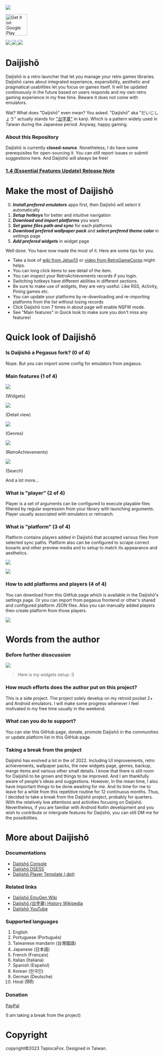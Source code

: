 ![](/imgs/cover_new.png)

<a href='https://play.google.com/store/apps/details?id=com.magneticchen.daijishou'><img alt='Get it on Google Play' src='https://cdn.rawgit.com/steverichey/google-play-badge-svg/master/img/en_get.svg' height='70px'/></a>


<a href="https://discord.gg/XnbXNQM" target="_blank">
    <img src="https://img.shields.io/discord/965270127312535592?label=&logo=discord&logoColor=ffffff&color=5865F2&labelColor=404EED">
</a>
<!-- <a href="https://www.youtube.com/channel/UCLdTuA-K8bw4zLczwWwxEaA" target="_blank">
    <img src="https://img.shields.io/static/v1?label=&message=subscribe&style=flat&logo=youtube&logoColor=ffffff&color=FF0000&labelColor=cc0000">
</a> -->
<!-- <a href="https://github.com/magneticchen/Daijishou/releases" target="_blank">
    <img src="https://img.shields.io/github/v/release/magneticchen/Daijishou?logo=android">
</a> -->
<a href="https://github.com/magneticchen/Daijishou/actions/workflows/update_indices.yml" target="_blank">
    <img src="https://github.com/magneticchen/Daijishou/actions/workflows/update_indices.yml/badge.svg">
</a>
<a href="" target="_blank">
    <img src="https://img.shields.io/github/stars/magneticchen/Daijishou?style=flat">
</a>

# Daijishō
Daijishō is a retro launcher that let you manage your retro games libraries. Daijishō cares about integrated experience, expansibility, aesthetic and pragmatical usabilities let you focus on games itself. It will be updated continuously in the future based on users responds and my own retro gaming experience in my free time. Beware it does not come with emulators.

Wat? What does "Daijishō" even mean? You asked. "Daijishō" aka "だいじしょう" actually stands for ["台字章"](https://zh.wikipedia.org/wiki/%E8%87%BA%E7%81%A3%E7%B8%BD%E7%9D%A3%E5%BA%9C%E6%96%87%E5%AE%98%E6%9C%8D%E8%A3%9D) in kanji. Which is a pattern widely used in Taiwan during the Japanese period. Anyway, happy gaming.

### About this Repository
Daijishō is currently **closed-source**. Nonetheless, I do have some prerequisites for open-sourcing it. You can still report issues or submit suggestions here. And Daijishō will always be free!

 ### [1.4 (Essential Features Update) Release Note](/release-notes/1_4_release_note.md)


# Make the most of Daijishō
 0. ***Install prefered emulators*** apps first, then Daijishō will select it automatically
 1. ***Setup hotkeys*** for better and intuitive navigation
 2. ***Download and import platforms*** you want
 3. ***Set game files path and sync*** for each platforms
 4. ***Download prefered wallpaper pack*** and ***select prefered theme color*** in settings page
 5. ***Add prefered widgets*** in widget page

Well done. You have now made the most of it. Here are some tips for you.
 - Take a look of [wiki from Jetup13](https://github.com/Jetup13/Retroid-Pocket-2-Plus-Wiki/wiki/Front-Ends#daijishou) or [video from RetroGameCorps](https://www.youtube.com/watch?v=l-AhfEGuMao) might helps.
 - You can long click items to see detail of the item.
 - You can inspect your RetroAchievements records if you login.
 - Switching hotkeys have different abilities in different sections.
 - Be sure to make use of widgets, they are very useful. Like RSS, Activity, Pining games etc.
 - You can update your platforms by re-downloading and re-importing platforms from the list without losing records
 - Click Daijishō icon 7 times in about page will enable NSFW mode.
 - See "Main features" in Quick look to make sure you don't miss any features!

# Quick look of Daijishō
### Is Daijishō a Pegasus fork? (0 of 4)
Nope. But you can import some config for emulators from pegasus.

### Main features (1 of 4)

![](/imgs/widgets_4.png)

(Widgets)

![](/release-notes/1_4_release_note/appearance_general.png)

(Detail view)

![](/imgs/genres_3.png)

(Genres)

![](/imgs/achievement_7.png)

(RetroAchievements)

![](/imgs/search_2.png)

(Search)

And a lot more...

### What is "player" (2 of 4)
Player is a set of arguments can be configured to execute playable files filtered by regular expression from your library with launching arguments. Player usually associated with emulators or retroarch.

### What is "platform" (3 of 4)
Platform contains players added in Daijishō that accepted various files from selected sync paths. Platform also can be configured to scrape correct boxarts and other preview media and to setup to match its appearance and aesthetics.

![](/imgs/platform_collection_wallpaper_view_2.png)

![](/imgs/platform_library_3.png)

### How to add platforms and players (4 of 4)
You can download from this GitHub page which is available in the Daijishō's settings page. Or you can import from pegasus frontend or other's shared and configured platform JSON files. Also you can manually added players then create platform from those players.

![](/imgs/download_platforms_2.png)


# Words from the author
### Before further disscussion
![](/imgs/tapicofox_widgets.png)
> Here is my widgets setup :3
### How much efforts does the author put on this project?
This is a side project. The project solely develop on my retroid pocket 2+ and Android emulators. I will make some progress whenever I feel motivated in my free time usually in the weekend.

### What can you do to support?
You can star this GitHub page, donate, promote Daijishō in the communities or update platform list in this GitHub page.
<!-- You can star this GitHub page, donate, promote Daijishō in the communities, summit your problems and ideas or update platform list in this GitHub page. -->

### Taking a break from the project
Daijishō has evolved a lot in the of 2022. Including UI improvements, retro achievements, wallpaper packs, the new widgets page, genres, backup, merge items and various other small details. I know that there is still room for Daijishō to be grown and things to be improved. And I am thankfully aware of people's ideas and suggestions. However, In the mean time, I also have important things to be done awaiting for me. And its time for me to leave for a while from this repetitive routine for 12 continuous months. Thus, I decided to take a break from the Daijishō project, probably for quarters. With the relatively low attentions and activities focusing on Daijishō. Nevertheless, if you are familiar with Android Kotlin development and you wish to contribute or intergrate features for Daijishō, you can still DM me for the possibilities.


# More about Daijishō
### Documentations
 - [Daijishō Console](/docs/daijishou_console.md)
 - [Daijishō DSESS](/docs/dsess.md)
 - [Daijishō Player Template (.dpt)](/docs/daijishou_player_template.md)

### Related links
 - [Daijishō EmuGen Wiki](https://emulation.gametechwiki.com/index.php/Daijish%C5%8D)
 - [Daijishō (台字章) History Wikipedia](https://zh.wikipedia.org/wiki/%E8%87%BA%E7%81%A3%E7%B8%BD%E7%9D%A3%E5%BA%9C%E6%96%87%E5%AE%98%E6%9C%8D%E8%A3%9D)
 - [Daijishō YouTube](https://www.youtube.com/channel/UCLdTuA-K8bw4zLczwWwxEaA)
### Supported languages
1. English
2. Portuguese (Português)
3. Taiwanese mandarin (台灣國語)
4. Japanese (日本語)
5. French (Français)
6. Italian (Italiana)
7. Spanish (Español)
8. Korean (한국인)
9. German (Deutsche)
10. Hindi (हिंदी)

### Donation
[PayPal](https://paypal.me/magneticchen)

 (I am taking a break from the project)

<!-- [Patreon](https://www.patreon.com/magneticchen) -->

# Copyright
copyright©2023 TapiocaFox. Designed in Taiwan.
